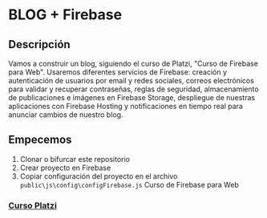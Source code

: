 # BLOG + Firebase

## Descripción
Vamos a construir un blog, siguiendo el curso de Platzi, "Curso de Firebase para Web".
Usaremos diferentes servicios de Firebase: creación y autenticación de usuarios por email y redes sociales, correos electrónicos para validar y recuperar contraseñas, reglas de seguridad, almacenamiento de publicaciones e imágenes en Firebase Storage, despliegue de nuestras aplicaciones con Firebase Hosting y notificaciones en tiempo real para anunciar cambios de nuestro blog.


## Empecemos
1. Clonar o bifurcar este repositorio
2. Crear proyecto en Firebase
3. Copiar configuración del proyecto en el archivo `public\js\config\configFirebase.js`
Curso de Firebase para Web

### [Curso Platzi](https://platzi.com/cursos/firebase-web/)
